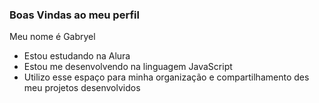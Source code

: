 ### Boas Vindas ao meu perfil

Meu nome é Gabryel

- Estou estudando na Alura
- Estou me desenvolvendo na linguagem JavaScript
- Utilizo esse espaço para minha organização e compartilhamento des meu projetos desenvolvidos
